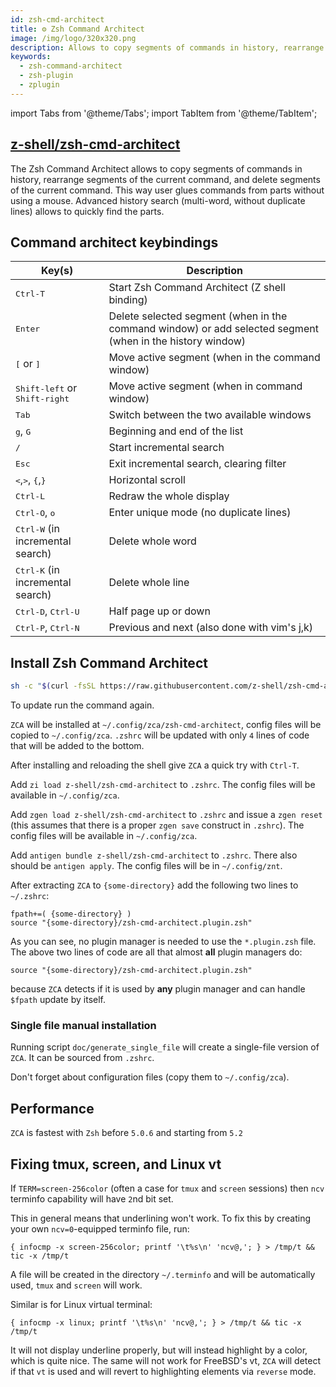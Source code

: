 ```yaml
---
id: zsh-cmd-architect
title: ⚙️ Zsh Command Architect
image: /img/logo/320x320.png
description: Allows to copy segments of commands in history, rearrange segments of the current command, and delete segments of the current command.
keywords:
  - zsh-command-architect
  - zsh-plugin
  - zplugin
---
```


<!-- @format -->

import Tabs from '@theme/Tabs';
import TabItem from '@theme/TabItem';

## <i class="fa-brands fa-github"></i> [z-shell/zsh-cmd-architect][]

The Zsh Command Architect allows to copy segments of commands in history, rearrange segments of the current command, and delete segments of the current command. This way user glues commands from parts without using a mouse. Advanced history search (multi-word, without duplicate lines) allows to quickly find the parts.

## Command architect keybindings

<div className="apitable">

| Key(s)                                                               | Description                                                                                               |
| -------------------------------------------------------------------- | --------------------------------------------------------------------------------------------------------- |
| <kbd>Ctrl-T</kbd>                                                    | Start Zsh Command Architect (Z shell binding)                                                             |
| <kbd>Enter</kbd>                                                     | Delete selected segment (when in the command window) or add selected segment (when in the history window) |
| <kbd>[</kbd> or <kbd>]</kbd>                                         | Move active segment (when in the command window)                                                          |
| <kbd>Shift-left</kbd> or <kbd>Shift-right</kbd>                      | Move active segment (when in command window)                                                              |
| <kbd>Tab</kbd>                                                       | Switch between the two available windows                                                                  |
| <kbd>g</kbd>, <kbd>G</kbd>                                           | Beginning and end of the list                                                                             |
| <kbd>/</kbd>                                                         | Start incremental search                                                                                  |
| <kbd>Esc</kbd>                                                       | Exit incremental search, clearing filter                                                                  |
| <kbd>&lt;</kbd>,<kbd>&gt;</kbd>, <kbd>&#123;</kbd>,<kbd>&#125;</kbd> | Horizontal scroll                                                                                         |
| <kbd>Ctrl-L</kbd>                                                    | Redraw the whole display                                                                                  |
| <kbd>Ctrl-O</kbd>, <kbd>o</kbd>                                      | Enter unique mode (no duplicate lines)                                                                    |
| <kbd>Ctrl-W</kbd> (in incremental search)                            | Delete whole word                                                                                         |
| <kbd>Ctrl-K</kbd> (in incremental search)                            | Delete whole line                                                                                         |
| <kbd>Ctrl-D</kbd>, <kbd>Ctrl-U</kbd>                                 | Half page up or down                                                                                      |
| <kbd>Ctrl-P</kbd>, <kbd>Ctrl-N</kbd>                                 | Previous and next (also done with vim's j,k)                                                              |

</div>

## Install Zsh Command Architect

<Tabs>
  <TabItem value="standalone" label="Standalone" default>

```sh
sh -c "$(curl -fsSL https://raw.githubusercontent.com/z-shell/zsh-cmd-architect/main/doc/install.sh)"
```

To update run the command again.

`ZCA` will be installed at `~/.config/zca/zsh-cmd-architect`, config files will be copied to `~/.config/zca`. `.zshrc` will be updated with only `4` lines of code that will be added to the bottom.

After installing and reloading the shell give `ZCA` a quick try with `Ctrl-T`.

  </TabItem>
  <TabItem value="zi" label="Zi">

Add `zi load z-shell/zsh-cmd-architect` to `.zshrc`. The config files will be available in `~/.config/zca`.

  </TabItem>
  <TabItem value="zgen" label="Zgen">

Add `zgen load z-shell/zsh-cmd-architect` to `.zshrc` and issue a `zgen reset` (this assumes that there is a proper `zgen save` construct in `.zshrc`). The config files will be available in `~/.config/zca`.

  </TabItem>
  <TabItem value="antigen" label="Antigen">

Add `antigen bundle z-shell/zsh-cmd-architect` to `.zshrc`. There also should be `antigen apply`. The config files will be in `~/.config/znt`.

  </TabItem>
  <TabItem value="manual" label="Manual">

After extracting `ZCA` to `{some-directory}` add the following two lines to `~/.zshrc`:

  </TabItem>
</Tabs>

```shell
fpath+=( {some-directory} )
source "{some-directory}/zsh-cmd-architect.plugin.zsh"
```

As you can see, no plugin manager is needed to use the `*.plugin.zsh` file. The above two lines of code are all that almost **all** plugin managers do:

```shell
source "{some-directory}/zsh-cmd-architect.plugin.zsh"
```

because `ZCA` detects if it is used by **any** plugin manager and can handle `$fpath` update by itself.

### Single file manual installation

Running script `doc/generate_single_file` will create a single-file version of `ZCA`. It can be sourced from `.zshrc`.

Don't forget about configuration files (copy them to `~/.config/zca`).

## Performance

`ZCA` is fastest with `Zsh` before `5.0.6` and starting from `5.2`

## Fixing tmux, screen, and Linux vt

If `TERM=screen-256color` (often a case for `tmux` and `screen` sessions) then `ncv` terminfo capability will have `2`nd bit set.

This in general means that underlining won't work. To fix this by creating your own `ncv=0`-equipped terminfo file, run:

```shell
{ infocmp -x screen-256color; printf '\t%s\n' 'ncv@,'; } > /tmp/t && tic -x /tmp/t
```

A file will be created in the directory `~/.terminfo` and will be automatically used, `tmux` and `screen` will work.

Similar is for Linux virtual terminal:

```shell
{ infocmp -x linux; printf '\t%s\n' 'ncv@,'; } > /tmp/t && tic -x /tmp/t
```

It will not display underline properly, but will instead highlight by a color, which is quite nice. The same will not work for FreeBSD's vt, `ZCA` will detect if that `vt` is used and will revert to highlighting elements via `reverse` mode.

<!-- end-of-file -->
<!-- links -->

[z-shell/zsh-cmd-architect]: https://github.com/z-shell/zsh-cmd-architect
